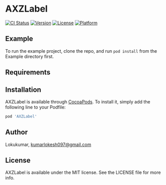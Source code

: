 # AXZLabel

[![CI Status](https://img.shields.io/travis/Lokukumar/AXZLabel.svg?style=flat)](https://travis-ci.org/Lokukumar/AXZLabel)
[![Version](https://img.shields.io/cocoapods/v/AXZLabel.svg?style=flat)](https://cocoapods.org/pods/AXZLabel)
[![License](https://img.shields.io/cocoapods/l/AXZLabel.svg?style=flat)](https://cocoapods.org/pods/AXZLabel)
[![Platform](https://img.shields.io/cocoapods/p/AXZLabel.svg?style=flat)](https://cocoapods.org/pods/AXZLabel)

## Example

To run the example project, clone the repo, and run `pod install` from the Example directory first.

## Requirements

## Installation

AXZLabel is available through [CocoaPods](https://cocoapods.org). To install
it, simply add the following line to your Podfile:

```ruby
pod 'AXZLabel'
```

## Author

Lokukumar, kumarlokesh097@gmail.com

## License

AXZLabel is available under the MIT license. See the LICENSE file for more info.
